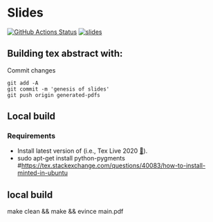 # Slides

[![GitHub Actions Status](https://github.com/mxochicale/rsdg-slides/workflows/Compiling-TeX-Slides/badge.svg)](https://github.com/mxochicale/rsdg-slides/actions) [![slides](https://img.shields.io/badge/see-slides-blue.svg)](https://github.com/mxochicale/rsdg-slides/blob/pdfs/slides-rsgd.pdf) 

## Building tex abstract with:
Commit changes
```
git add -A
git commit -m 'genesis of slides'
git push origin generated-pdfs
```

## Local build
### Requirements 
* Install latest version of (i.e., Tex Live 2020 [:link:](https://github.com/mxochicale/latex/tree/master/installation)).
* sudo apt-get install python-pygments #https://tex.stackexchange.com/questions/40083/how-to-install-minted-in-ubuntu

## local build
make clean && make && evince main.pdf

